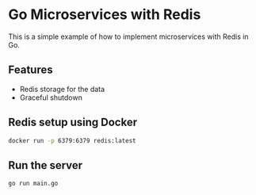 # Go Microservices with Redis

This is a simple example of how to implement microservices with Redis in Go.

## Features

- Redis storage for the data
- Graceful shutdown

## Redis setup using Docker

```bash
docker run -p 6379:6379 redis:latest
```

## Run the server

```bash
go run main.go
```

